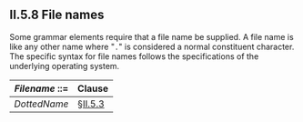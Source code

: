 ## II.5.8 File names

Some grammar elements require that a file name be supplied. A file name is like any other name where "`.`" is considered a normal constituent character. The specific syntax for file names follows the specifications of the underlying operating system.

 | _Filename_ ::= | Clause
 | ---- | ----
 | _DottedName_ | §[II.5.3](ii.5.3-identifiers.md)

